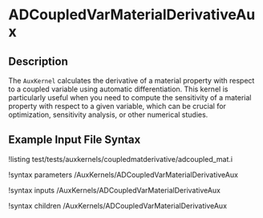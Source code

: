 # ADCoupledVarMaterialDerivativeAux

## Description

The `AuxKernel` calculates the derivative of a material property with respect to a coupled variable using automatic differentiation. This kernel is particularly useful when you need to compute the sensitivity of a material property with respect to a given variable, which can be crucial for optimization, sensitivity analysis, or other numerical studies.

## Example Input File Syntax

!listing test/tests/auxkernels/coupledmatderivative/adcoupled_mat.i

!syntax parameters /AuxKernels/ADCoupledVarMaterialDerivativeAux

!syntax inputs /AuxKernels/ADCoupledVarMaterialDerivativeAux

!syntax children /AuxKernels/ADCoupledVarMaterialDerivativeAux
